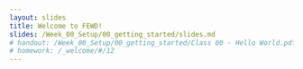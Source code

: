 ```yaml
---
layout: slides
title: Welcome to FEWD!
slides: /Week_00_Setup/00_getting_started/slides.md
# handout: /Week_00_Setup/00_getting_started/Class 00 - Hello World.pdf
# homework: /_welcome/#/12
---
```

